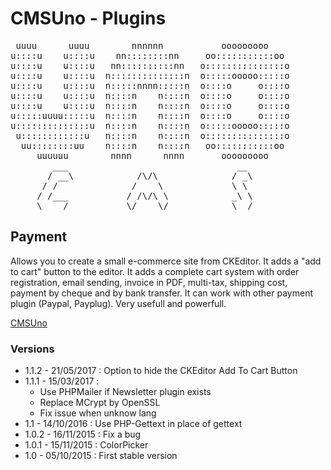 CMSUno - Plugins
================

<pre>
 uuuu      uuuu        nnnnnn           ooooooooo
u::::u    u::::u    nn::::::::nn     oo:::::::::::oo
u::::u    u::::u   nn::::::::::nn   o:::::::::::::::o
u::::u    u::::u  n::::::::::::::n  o:::::ooooo:::::o
u::::u    u::::u  n:::::nnnn:::::n  o::::o     o::::o
u::::u    u::::u  n::::n    n::::n  o::::o     o::::o
u::::u    u::::u  n::::n    n::::n  o::::o     o::::o
u:::::uuuu:::::u  n::::n    n::::n  o::::o     o::::o
u::::::::::::::u  n::::n    n::::n  o:::::ooooo:::::o
 u::::::::::::u   n::::n    n::::n  o:::::::::::::::o
  uu::::::::uu    n::::n    n::::n   oo:::::::::::oo
     uuuuuu        nnnn      nnnn       ooooooooo
        ___                                __
       / __\            /\/\              / _\
      / /              /    \             \ \
     / /___           / /\/\ \            _\ \
     \____/           \/    \/            \__/
</pre>

## Payment ##

Allows you to create a small e-commerce site from CKEditor.
It adds a "add to cart" button to the editor.
It adds a complete cart system with order registration, email sending, invoice in PDF, multi-tax, shipping cost, payment by cheque and by bank transfer.
It can work with other payment plugin (Paypal, Payplug).
Very usefull and powerfull.

[CMSUno](https://github.com/boiteasite/cmsuno)

### Versions ###

* 1.1.2 - 21/05/2017 : Option to hide the CKEditor Add To Cart Button
* 1.1.1 - 15/03/2017 :
	* Use PHPMailer if Newsletter plugin exists
	* Replace MCrypt by OpenSSL
	* Fix issue when unknow lang
* 1.1 - 14/10/2016 : Use PHP-Gettext in place of gettext
* 1.0.2 - 16/11/2015 : Fix a bug
* 1.0.1 - 15/11/2015 : ColorPicker
* 1.0 - 05/10/2015 : First stable version